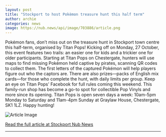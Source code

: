 ```yaml
---
layout: post
title: "Stockport to host Pokèmon treasure hunt this half term"
author: archie
categories: news
image: https://nub.news/api/image/703886/article.png
---
```

Pokémon fans, don’t miss out on the treasure hunt in Stockport town centre this half-term, organised by Titan Pops! Kicking off on Monday, 27 October, this event features two trails: an easier one for kids and a trickier one for older participants. Starting at Titan Pops on Chestergate, hunters will use maps to find missing Pokémon held captive by pirates, scanning QR codes to collect them. The first letters of the captured Pokémon will help players figure out who the captors are. There are also prizes—packs of English mix cards—for those who complete the hunt, with daily limits per group. Keep an eye on Titan Pops' Facebook for full rules coming this weekend. This family-run shop has become a go-to spot for collectible Pop Vinyls and more since its opening. Titan Pops is open seven days a week: 10am-5pm Monday to Saturday and 11am-4pm Sunday at Graylaw House, Chestergate, SK1 1LZ. Happy hunting!

![Article Image](https://nub.news/api/image/703886/article.png)

[Read the full article at Stockport Nub News](https://stockport.nub.news/news/local-features/sp12505-stockport-to-host-pokemon-treasure-hunt-this-half-term-276526)

---

